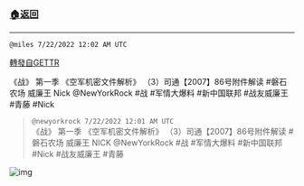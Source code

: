 ###  [:house:返回](README.md)
---


`@miles 7/22/2022 12:02 AM UTC`

[轉發自GETTR](https://gettr.com/post/p1j8d2o67db)

《战》
第一季 《空军机密文件解析》
（3）司通【2007】86号附件解读
#磐石农场
威廉王 Nick 
@NewYorkRock 
#战
#军情大爆料
#新中国联邦
#战友威廉王
#青藤
#Nick

> `@newyorkrock 7/22/2022 12:01 AM UTC`<br/>《战》
第一季 《空军机密文件解析》
（3）司通【2007】86号附件解读
#磐石农场
威廉王 NICK
@NewYorkRock 
#战
#军情大爆料
#新中国联邦
#Nick
#战友威廉王
#青藤

![img](https://media.gettr.com/group25/origin/2022/07/19/23/84f11ae2-a60a-881a-995a-5632c7effb66/6383d6c383a688bc0ce747d8282e44b3.jpeg)
